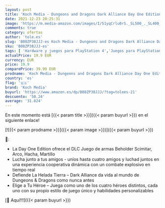 ```yaml
---
layout: post
title: 'Koch Media - Dungeons and Dragons Dark Alliance Day One Edition PS4'
date: 2021-12-23 20:25:31
image: 'https://m.media-amazon.com/images/I/51yqCrlu0rS._SL500_._SL400_.jpg'
comments: true
category: ofertas
author: 'tole.es'
slug: 'B08ZP38JJJ-es Koch Media - Dungeons and Dragons Dark Alliance Day One...'
sku: 'B08ZP38JJJ-es'
tags: [ 'Hardware y juegos para PlayStation 4','Juegos para PlayStation 4','Videojuegos','koch media','ps4', ]
actualPrice: 19.9 EUR
currency: EUR
price: 19.9
comparePrice: 39.99 EUR
prodname: 'Koch Media - Dungeons and Dragons Dark Alliance Day One Edition PS4'
country: 'es'
flag: '🇪🇸'
brand: 'Koch Media'
buyurl: 'https://www.amazon.es/dp/B08ZP38JJJ/?tag=tolees-21'
descuento: '50.24'
average: '31.824'
---
```


En este momento está [{{< param title >}}]({{< param buyurl >}}) en el siguiente enlace!

[![{{< param prodname >}}]({{< param image >}})]({{< param buyurl >}})

🔎:

- La Day One Edition ofrece el DLC Juego de armas Beholder Scimitar, Arco, Hacha, Martillo
- Lucha junto a tus amigos - uníos hasta cuatro amigos y luchad juntos en una experiencia cooperativa dinámica con un combate explosivo en tiempo real
- Defiende La Helada Tierra – Dark Alliance da vida al mundo de Dungeons & Dragons como nunca antes
- Elige a Tu Héroe – Juega como uno de los cuatro héroes distintos, cada uno con su propio estilo de juego único y habilidades personalizables

[🛒 Aquí!!!]({{< param buyurl >}})

